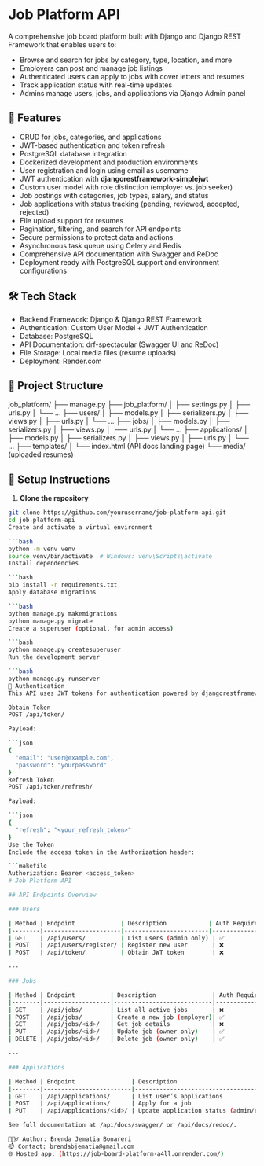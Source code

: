 # Job Platform API

A comprehensive job board platform built with Django and Django REST Framework that enables users to:

- Browse and search for jobs by category, type, location, and more
- Employers can post and manage job listings
- Authenticated users can apply to jobs with cover letters and resumes
- Track application status with real-time updates
- Admins manage users, jobs, and applications via Django Admin panel

## 🚀 Features
 
- CRUD for jobs, categories, and applications
- JWT-based authentication and token refresh      
- PostgreSQL database integration  
- Dockerized development and production environments
- User registration and login using email as username  
- JWT authentication with **djangorestframework-simplejwt**  
- Custom user model with role distinction (employer vs. job seeker)  
- Job postings with categories, job types, salary, and status  
- Job applications with status tracking (pending, reviewed, accepted, rejected)  
- File upload support for resumes  
- Pagination, filtering, and search for API endpoints  
- Secure permissions to protect data and actions
- Asynchronous task queue using Celery and Redis
- Comprehensive API documentation with Swagger and ReDoc  
- Deployment ready with PostgreSQL support and environment configurations  

## 🛠️ Tech Stack

- Backend Framework: Django & Django REST Framework  
- Authentication: Custom User Model + JWT Authentication  
- Database: PostgreSQL  
- API Documentation: drf-spectacular (Swagger UI and ReDoc)  
- File Storage: Local media files (resume uploads)  
- Deployment: Render.com  

## 📁 Project Structure

job_platform/
├── manage.py
├── job_platform/
│ ├── settings.py
│ ├── urls.py
│ └── ...
├── users/
│ ├── models.py
│ ├── serializers.py
│ ├── views.py
│ ├── urls.py
│ └── ...
├── jobs/
│ ├── models.py
│ ├── serializers.py
│ ├── views.py
│ ├── urls.py
│ └── ...
├── applications/
│ ├── models.py
│ ├── serializers.py
│ ├── views.py
│ ├── urls.py
│ └── ...
├── templates/
│ └── index.html (API docs landing page)
└── media/ (uploaded resumes)

## 🔧 Setup Instructions

1. **Clone the repository**

```bash
git clone https://github.com/yourusername/job-platform-api.git
cd job-platform-api
Create and activate a virtual environment

```bash
python -m venv venv
source venv/bin/activate  # Windows: venv\Scripts\activate
Install dependencies

```bash
pip install -r requirements.txt
Apply database migrations

```bash
python manage.py makemigrations
python manage.py migrate
Create a superuser (optional, for admin access)

```bash
python manage.py createsuperuser
Run the development server

```bash
python manage.py runserver
🔑 Authentication
This API uses JWT tokens for authentication powered by djangorestframework-simplejwt.

Obtain Token
POST /api/token/

Payload:

```json
{
  "email": "user@example.com",
  "password": "yourpassword"
}
Refresh Token
POST /api/token/refresh/

Payload:

```json
{
  "refresh": "<your_refresh_token>"
}
Use the Token
Include the access token in the Authorization header:

```makefile
Authorization: Bearer <access_token>
# Job Platform API

## API Endpoints Overview

### Users

| Method | Endpoint             | Description            | Auth Required |
|--------|----------------------|------------------------|---------------|
| GET    | /api/users/          | List users (admin only) | ✅            |
| POST   | /api/users/register/ | Register new user       | ❌            |
| POST   | /api/token/          | Obtain JWT token        | ❌            |

---

### Jobs

| Method | Endpoint          | Description                | Auth Required |
|--------|-------------------|----------------------------|---------------|
| GET    | /api/jobs/        | List all active jobs       | ❌            |
| POST   | /api/jobs/        | Create a new job (employer)| ✅            |
| GET    | /api/jobs/<id>/   | Get job details            | ❌            |
| PUT    | /api/jobs/<id>/   | Update job (owner only)    | ✅            |
| DELETE | /api/jobs/<id>/   | Delete job (owner only)    | ✅            |

---

### Applications

| Method | Endpoint                | Description                               | Auth Required |
|--------|-------------------------|-----------------------------------------  |---------------|
| GET    | /api/applications/      | List user’s applications                  | ✅            |
| POST   | /api/applications/      | Apply for a job                           | ✅            |
| PUT    | /api/applications/<id>/ | Update application status (admin/employer)| ✅            |

See full documentation at /api/docs/swagger/ or /api/docs/redoc/.

🙋🏽‍♂️ Author: Brenda Jematia Bonareri
📫 Contact: brendabjematia@gmail.com
🌐 Hosted app: (https://job-board-platform-a4ll.onrender.com/)

